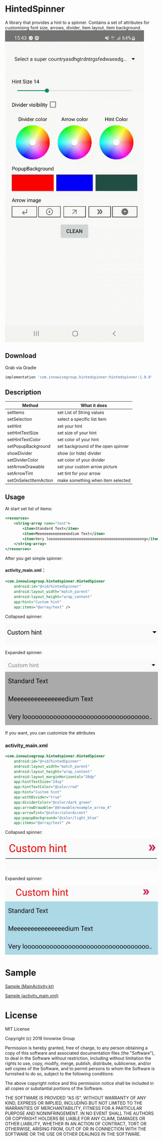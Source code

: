 # HintedSpinner

A library that provides a hint to a spinner. Contains a set of attributes for customising font size, arrows, divider, item layout, item background.
![](./sample.gif)

## Download

Grab via Gradle
```gradle
implementation 'com.innowisegroup.hintedspinner:hintedspinner:1.0.0'
```

## Description

| Method | What it does |
|----------------|---------|
| setItems | set List of String values |
| setSelection | select a specific list item |
| setHint | set your hint |
| setHintTextSize | set size of your hint|
| setHintTextColor | set color of your hint |
| setPopupBackground | set background of the open spinner |
| showDivider | show (or hide) divider |
| setDividerColor | set color of your divider |
| setArrowDrawable | set your custom arrow picture |
| setArrowTint | set tint for your arrow |
| setOnSelectItemAction | make something when item selected |

## Usage

At start set list of items:
```xml
<resources>
    <string-array name="text">
        <item>Standard Text</item>
        <item>Meeeeeeeeeeeeeeedium Text</item>
        <item>Very looooooooooooooooooooooooooooooooooooooooooong</item>
    </string-array>
</resources>
```

After you get simple spinner:

#### **activity_main.xml：**
```xml
<com.innowisegroup.hintedspinner.HintedSpinner
    android:id="@+id/hintedSpinner"
    android:layout_width="match_parent"
    android:layout_height="wrap_content"
    app:hint="Custom hint"
    app:items="@array/text" />
```
Collapsed spinner:

![closed](./withoutAttrsClosed.jpg)

Expanded spinner:

![open](./withoutAttrsOpen.jpg)

If you want, you can customize the attributes

### **activity_main.xml**
```xml
<com.innowisegroup.hintedspinner.HintedSpinner
    android:id="@+id/hintedSpinner"
    android:layout_width="match_parent"
    android:layout_height="wrap_content"
    android:layout_marginHorizontal="20dp"
    app:hintTextSize="24sp"
    app:hintTextColor="@color/red"
    app:hint="Custom hint"
    app:withDivider="true"
    app:dividerColor="@color/dark_green"
    app:arrowDrawable="@drawable/example_arrow_4"
    app:arrowTint="@color/colorAccent"
    app:popupBackground="@color/light_blue"
    app:items="@array/text" />

```
Collapsed spinner:

![closed](./withAttrsClosed.jpg)

Expanded spinner:

![open](./withAttrsOpen.jpg)

# Sample

[Sample (MainActivity.kt)](https://github.com/Mobile-Innowise-Group/HintedSpinner/tree/refactor/readme/app/src/main/java/com/innowisegroup/hintedspinner/sample)

[Sample (activity_main.xml)](https://github.com/Mobile-Innowise-Group/HintedSpinner/tree/refactor/readme/app/src/main/res/layout)

# License

MIT License


Copyright (c) 2019 Innowise Group


Permission is hereby granted, free of charge, to any person obtaining a copy of this software and associated documentation files (the "Software"), to deal in the Software without restriction, including without limitation the rights to use, copy, modify, merge, publish, distribute, sublicense, and/or sell copies of the Software, and to permit persons to whom the Software is furnished to do so, subject to the following conditions:


The above copyright notice and this permission notice shall be included in all copies or substantial portions of the Software.


THE SOFTWARE IS PROVIDED "AS IS", WITHOUT WARRANTY OF ANY KIND, EXPRESS OR IMPLIED, INCLUDING BUT NOT LIMITED TO THE WARRANTIES OF MERCHANTABILITY, FITNESS FOR A PARTICULAR PURPOSE AND NONINFRINGEMENT. IN NO EVENT SHALL THE AUTHORS OR COPYRIGHT HOLDERS BE LIABLE FOR ANY CLAIM, DAMAGES OR OTHER LIABILITY, WHETHER IN AN ACTION OF CONTRACT, TORT OR OTHERWISE, ARISING FROM, OUT OF OR IN CONNECTION WITH THE SOFTWARE OR THE USE OR OTHER DEALINGS IN THE SOFTWARE.